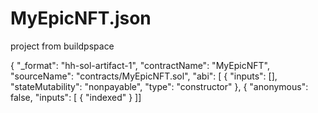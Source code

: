 # MyEpicNFT.json
project from buildpspace


{
  "_format": "hh-sol-artifact-1",
  "contractName": "MyEpicNFT",
  "sourceName": "contracts/MyEpicNFT.sol",
  "abi": [
    {
      "inputs": [],
      "stateMutability": "nonpayable",
      "type": "constructor"
    },
    {
      "anonymous": false,
      "inputs": [
        {
          "indexed"
        }
      ]]
